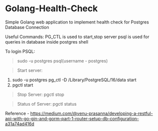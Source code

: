# Golang-Health-Check
Simple Golang web application to implement health check for Postgres Database Connection

Useful Commands:
PG_CTL is used to start,stop server
psql is used for queries in database inside postgres shell

To login PSQL:
> sudo -u postgres psql(username - postgres)

> Start server:
1. sudo -u postgres pg_ctl -D /Library/PostgreSQL/16/data start
2. pgctl start

> Stop Server:
pgctl stop

> Status of Server:
pgctl status


Reference - https://medium.com/@venu-prasanna/developing-a-restful-api-with-go-gin-and-gorm-part-1-router-setup-db-configuration-a31a74ad416d